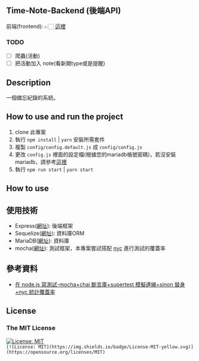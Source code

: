 ## Time-Note-Backend (後端API)
前端(frontend): 👉🏻 [這裡](https://github.com/pock999/time-note-frontend)

### TODO

- [ ] 爬蟲(活動)
- [ ] 把活動加入 note(看新開type或是提醒)

## Description
一個備忘紀錄的系統。

## How to use and run the project
1. clone 此專案
2. 執行 `npm install` | `yarn` 安裝所需套件
3. 複製 `config/config.default.js` 成 `config/config.js`
4. 更改 `config.js` 裡面的設定檔(根據您的mariadb帳號密碼)，若沒安裝mariadb，請參考[這裡](https://www.mariadbtutorial.com/getting-started/install-mariadb/)
5. 執行 `npm run start` | `yarn start`

## How to use


## 使用技術
- Express([網址](https://expressjs.com/)): 後端框架
- Sequelize([網址](https://sequelize.org/)): 資料庫ORM
- MariaDB([網址](https://mariadb.org/)): 資料庫 
- mocha([網址](https://mochajs.org/)): 測試框架，本專案嘗試搭配 [nyc]((https://istanbul.js.org/)) 進行測試的覆蓋率

## 參考資料
- [在 node.js 寫測試-mocha+chai 斷言庫+supertest 模擬連線+sinon 替身+nyc 統計覆蓋率](https://medium.com/@stupidcoding/%E5%9C%A8node-js%E5%AF%AB%E6%B8%AC%E8%A9%A6-mocha-chai%E6%96%B7%E8%A8%80%E5%BA%AB-supertest%E6%A8%A1%E6%93%AC%E9%80%A3%E7%B7%9A-sinon%E6%9B%BF%E8%BA%AB-nyc%E7%B5%B1%E8%A8%88%E8%A6%86%E8%93%8B%E7%8E%87-f736c423b893)

## License
### The MIT License
[![License: MIT](https://img.shields.io/badge/License-MIT-yellow.svg)](https://opensource.org/licenses/MIT)  
`[![License: MIT](https://img.shields.io/badge/License-MIT-yellow.svg)](https://opensource.org/licenses/MIT)`
